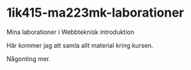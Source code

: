 1ik415-ma223mk-laborationer
===========================

Mina laborationer i Webbteknisk introduktion

Här kommer jag att samla allt material kring kursen.

Någonting mer. 